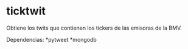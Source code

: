 ticktwit
========

Obtiene los twits que contienen los tickers de las emisoras de la BMV.

Dependencias:
*pytweet
*mongodb
